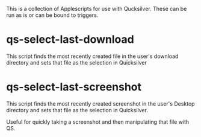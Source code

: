 This is a collection of Applescripts for use with Qucksilver.
These can be run as is or can be bound to triggers.

# qs-select-last-download
This script finds the most recently created file in the
user's download directory and sets that file as the selection
in Quicksilver

# qs-select-last-screenshot
This script finds the most recently created screenshot in
the user's Desktop directory and sets that file as the
selection in Quicksilver.

Useful for quickly taking a screenshot and then 
manipulating that file with QS.
